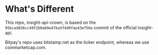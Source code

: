 What's Different
================

This repo, insight-api-crown, is based on the `95bcad836cc49f2b0ab9e47ba5f4d9fae43ef56e` commit of the official insight-api.

Bitpay's repo uses bitstamp.net as the ticker endpoint, whereas we use coinmarketcap.com.
